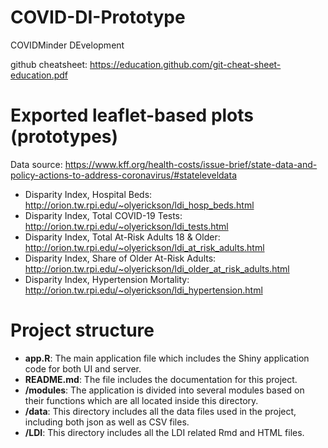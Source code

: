 # COVID-DI-Prototype
COVIDMinder DEvelopment

github cheatsheet: https://education.github.com/git-cheat-sheet-education.pdf 

# Exported leaflet-based plots (prototypes)

Data source: https://www.kff.org/health-costs/issue-brief/state-data-and-policy-actions-to-address-coronavirus/#stateleveldata

* Disparity Index, Hospital Beds: http://orion.tw.rpi.edu/~olyerickson/ldi_hosp_beds.html
* Disparity Index, Total COVID-19 Tests: http://orion.tw.rpi.edu/~olyerickson/ldi_tests.html
* Disparity Index, Total At-Risk Adults 18 & Older: http://orion.tw.rpi.edu/~olyerickson/ldi_at_risk_adults.html
* Disparity Index, Share of Older At-Risk Adults: http://orion.tw.rpi.edu/~olyerickson/ldi_older_at_risk_adults.html
* Disparity Index, Hypertension Mortality: http://orion.tw.rpi.edu/~olyerickson/ldi_hypertension.html

# Project structure

* **app.R**: The main application file which includes the Shiny application code for both UI and server.
* **README.md**: The file includes the documentation for this project.
* **/modules**: The application is divided into several modules based on their functions which are all located inside this directory.
* **/data**: This directory includes all the data files used in the project, including both json as well as CSV files.
* **/LDI**: This directory includes all the LDI related Rmd and HTML files.
